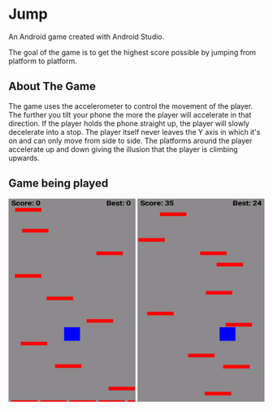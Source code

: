 # Jump

An Android game created with Android Studio. 

The goal of the game is to get the highest score possible by jumping from platform to platform.

## About The Game
The game uses the accelerometer to control the movement of the player. The further you tilt your phone
the more the player will accelerate in that direction. If the player holds the phone straight up, the player
will slowly decelerate into a stop. The player itself never leaves the Y axis in which it's on and can only move from side to side.
The platforms around the player accelerate up and down giving the illusion that the player is climbing upwards.

## Game being played
<img src = "https://github.com/CalvinChe/Jump/blob/master/Screenshot_20190225-205940.png" width = "250" height = "400">             <img src = "https://github.com/CalvinChe/Jump/blob/master/Screenshot_20190225-210051.png" width = "250" height = "400">
